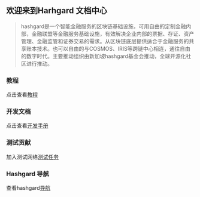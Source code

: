 ## 欢迎来到Harhgard 文档中心





> hashgard是一个智能金融服务的区块链基础设施，可用自由的定制金融内部，金融联盟等金融服务基础设施，有效解决企业内部的票据、存证、资产管理、金融监管和证券交易的需求。从区块链底层提供适合于金融服务的共享账本技术。也可以自由的与COSMOS、IRIS等跨链中心相连，通往自由的数字时代。主要推动组织由新加坡hashgard基金会推动，全球开源化社区进行推动。



###  教程

点击查看[教程](learn/README.md)



### 开发文档

点击查看[开发手册](./dev/README.md)



### 测试贡献

加入测试网络[测试任务](./test/README.md)



### Hashgard 导航

查看hashgard[导航](./learn/UsersGuide/hashgardNav.md)





